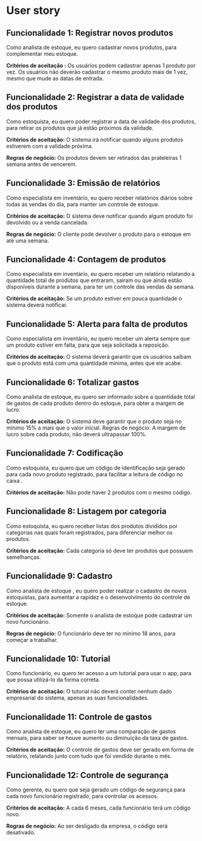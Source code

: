 # User story
## Funcionalidade 1: Registrar novos produtos
Como analista de estoque, eu quero cadastrar novos produtos, para complementar meu estoque.

**Critérios de aceitação :** Os usuários podem cadastrar apenas 1 produto por vez.
Os usuários não deverão cadastrar o mesmo produto mais de 1 vez, mesmo que mude as datas de entrada.

## Funcionalidade 2: Registrar a data de validade dos produtos
Como estoquista, eu quero poder registrar a data de validade dos produtos, para retirar os produtos que já estão próximos da validade.

**Critérios de aceitação:** O sistema irá notificar quando alguns produtos  estiverem com a validade próxima.

**Regras de negócio:** Os produtos devem ser retirados das prateleiras 1 semana antes de vencerem.

## Funcionalidade 3: Emissão de relatórios
Como especialista em inventário, eu quero receber relatórios diários sobre todas  as vendas do dia, para manter um controle de estoque.

**Critérios de aceitação:** O sistema deve notificar quando algum produto foi devolvido ou a venda cancelada.

**Regras de negócio:** O cliente pode devolver o produto para o estoque em até uma semana.

## Funcionalidade 4: Contagem de produtos
Como especialista em inventário, eu quero receber um relatório relatando a quantidade total de produtos que entraram, saíram ou que ainda estão disponíveis durante a semana, para ter um controle das vendas da semana.

**Critérios de aceitação:** Se um produto estiver em pouca quantidade o sistema deverá notificar.

## Funcionalidade 5: Alerta para falta de produtos
Como especialista em inventário, eu quero receber um alerta sempre que um produto estiver em falta, para que seja solicitada a reposição.

**Critérios de aceitação:** O sistema deverá garantir que os usuários saibam que o produto está com uma quantidade mínima, antes que ele acabe.

## Funcionalidade 6: Totalizar gastos
Como analista de estoque, eu quero ser informado sobre a quantidade total de gastos de cada produto dentro do estoque, para obter a margem de lucro.

**Critérios de aceitação:** O sistema deve garantir que o produto seja no mínimo 15% a mais que o valor inicial.
Regras de negócio: A margem de lucro sobre cada produto, não deverá ultrapassar 100%.

## Funcionalidade 7: Codificação
Como estoquista, eu quero que um código de identificação seja gerado para cada novo produto registrado, para facilitar a leitura de código  no caixa .

**Critérios de aceitação:** Não pode haver 2 produtos com o mesmo código. 

## Funcionalidade 8: Listagem por categoria
Como estoquista, eu quero receber  listas dos produtos divididos por categorias nas quais foram registrados, para diferenciar melhor os produtos.

**Critérios de aceitação:** Cada categoria só deve ter produtos que possuem semelhanças.

## Funcionalidade 9: Cadastro
Como analista de estoque , eu quero poder realizar o cadastro de novos estoquistas, para aumentar a rapidez e o desenvolvimento do controle de estoque.

**Critérios de aceitação:** Somente o analista de estoque pode cadastrar um novo funcionário.

**Regras de negócio:** O funcionário deve ter no mínimo 18 anos, para começar a trabalhar.

## Funcionalidade 10: Tutorial
Como funcionário, eu quero ter acesso a um tutorial para usar o app, para que possa utilizá-lo da forma correta.

**Critérios de aceitação:** O tutorial não deverá conter nenhum dado empresarial do sistema, apenas as suas funcionalidades.

## Funcionalidade 11: Controle de gastos
Como analista de estoque, eu quero ter uma comparação de gastos mensais, para saber se houve aumento ou diminuição da taxa de gastos.

**Critérios de aceitação:** O controle de gastos deve ser gerado em forma de relatório, relatando junto com tudo que foi vendido durante o mês. 

## Funcionalidade 12: Controle de segurança 
Como gerente, eu quero que seja gerado um código de segurança para cada novo funcionário registrado, para controlar os acessos.

**Critérios de aceitação:** A cada 6 meses, cada funcionário terá um código novo.

**Regras de negócio:** Ao ser desligado da empresa, o código será desativado. 



